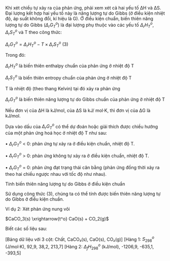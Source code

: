 Khi xét chiều tự xảy ra của phản ứng, phải xem xét cả hai yếu tố ΔH và ΔS. Đại lượng kết hợp hai yếu tố này là năng lượng tự do Gibbs (ở điều kiện nhiệt độ, áp suất không đổi, kí hiệu là G). Ở điều kiện chuẩn, biến thiên năng lượng tự do Gibbs ($Δ_rG_T^o$) là đại lượng phụ thuộc vào các yếu tố $Δ_rH_T^o, Δ_rS_T^o$ và T theo công thức:

$Δ_rG_T^o = Δ_rH_T^o - T × Δ_rS_T^o$   (3)

Trong đó:

$Δ_rH_T^o$ là biến thiên enthalpy chuẩn của phản ứng ở nhiệt độ T

$Δ_rS_T^o$ là biến thiên entropy chuẩn của phản ứng ở nhiệt độ T

T là nhiệt độ (theo thang Kelvin) tại đó xảy ra phản ứng

$Δ_rG_T^o$ là biến thiên năng lượng tự do Gibbs chuẩn của phản ứng ở nhiệt độ T

Nếu đơn vị của ΔH là kJ/mol, của ΔS là kJ/ mol·K, thì đơn vị của ΔG là kJ/mol.

Dựa vào dấu của $Δ_rG_T^o$ có thể dự đoán hoặc giải thích được chiều hướng của một phản ứng hoá học ở nhiệt độ T như sau:

• $Δ_rG_T^o$ < 0: phản ứng tự xảy ra ở điều kiện chuẩn, nhiệt độ T.

• $Δ_rG_T^o$ > 0: phản ứng không tự xảy ra ở điều kiện chuẩn, nhiệt độ T.

• $Δ_rG_T^o$ = 0: phản ứng đạt trạng thái cân bằng (phản ứng đồng thời xảy ra theo hai chiều ngược nhau với tốc độ như nhau).

Tính biến thiên năng lượng tự do Gibbs ở điều kiện chuẩn

Sử dụng công thức (3), chúng ta có thể tính được biến thiên năng lượng tự do Gibbs ở điều kiện chuẩn.

Ví dụ 2: Xét phản ứng nung vôi

$CaCO_3(s) \xrightarrow{t^o} CaO(s) + CO_2(g)$

Biết các số liệu sau:

[Bảng dữ liệu với 3 cột: Chất, CaCO₃(s), CaO(s), CO₂(g)]
[Hàng 1: $S_{298}^o$ (J/mol·K), 92,9, 38,2, 213,7]
[Hàng 2: $Δ_fH_{298}^o$ (kJ/mol), -1206,9, -635,1, -393,5]
